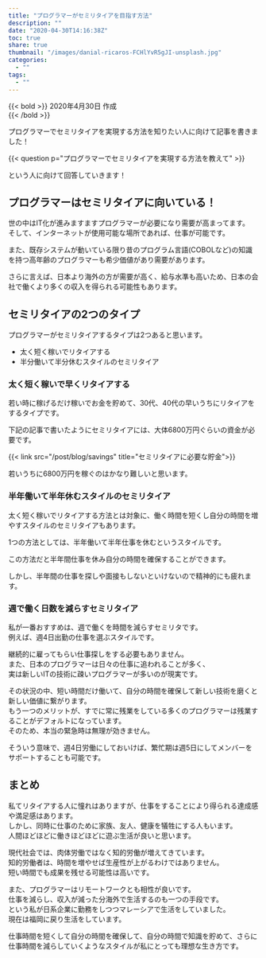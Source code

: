 ```yaml
---
title: "プログラマーがセミリタイアを目指す方法"
description: ""
date: "2020-04-30T14:16:38Z"
toc: true
share: true
thumbnail: "/images/danial-ricaros-FCHlYvR5gJI-unsplash.jpg"
categories:
  - ""
tags:
  - ""
---
```


{{< bold >}}
2020年4月30日 作成  
{{< /bold >}}

プログラマーでセミリタイアを実現する方法を知りたい人に向けて記事を書きました！

<!--more-->

{{< question p="プログラマーでセミリタイアを実現する方法を教えて" >}}

という人に向けて回答していきます！

## プログラマーはセミリタイアに向いている！

世の中はIT化が進みますますプログラマーが必要になり需要が高まってます。  
そして、インターネットが使用可能な場所であれば、仕事が可能です。 

また、既存システムが動いている限り昔のプログラム言語(COBOLなど)の知識を持つ高年齢のプログラマーも希少価値があり需要があります。  

さらに言えば、日本より海外の方が需要が高く、給与水準も高いため、日本の会社で働くより多くの収入を得られる可能性もあります。

## セミリタイアの2つのタイプ

プログラマーがセミリタイアするタイプは2つあると思います。  
- 太く短く稼いでリタイアする
- 半分働いて半分休むスタイルのセミリタイア 

### 太く短く稼いで早くリタイアする

若い時に稼げるだけ稼いでお金を貯めて、30代、40代の早いうちにリタイアをするタイプです。  

下記の記事で書いたようにセミリタイアには、大体6800万円ぐらいの資金が必要です。

{{< link src="/post/blog/savings" title="セミリタイアに必要な貯金">}}

若いうちに6800万円を稼ぐのはかなり難しいと思います。

### 半年働いて半年休むスタイルのセミリタイア 

太く短く稼いでリタイアする方法とは対象に、働く時間を短くし自分の時間を増やすスタイルのセミリタイアもあります。  

1つの方法としては、半年働いて半年仕事を休むというスタイルです。  
  
この方法だと半年間仕事を休み自分の時間を確保することができます。  
  
しかし、半年間の仕事を探しや面接もしないといけないので精神的にも疲れます。

### 週で働く日数を減らすセミリタイア

私が一番おすすめは、週で働くを時間を減らすセミリタです。  
例えば、週4日出勤の仕事を選ぶスタイルです。  
  
継続的に雇ってもらい仕事探しをする必要もありません。    
また、日本のプログラマーは日々の仕事に追われることが多く、  
実は新しいITの技術に疎いプログラマーが多いのが現実です。    

その状況の中、短い時間だけ働いて、自分の時間を確保して新しい技術を磨くと新しい価値に繋がります。     
もう一つのメリットが、すでに常に残業をしている多くのプログラマーは残業することがデフォルトになっています。      
そのため、本当の緊急時は無理が効きません。  

そういう意味で、週4日労働にしておいけば、繁忙期は週5日にしてメンバーをサポートすることも可能です。

## まとめ

私てリタイアする人に憧れはありますが、仕事をすることにより得られる達成感や満足感はあります。    
しかし、同時に仕事のために家族、友人、健康を犠牲にする人もいます。    
人間ほどほどに働きほどほどに遊ぶ生活が良いと思います。    
  
現代社会では、肉体労働ではなく知的労働が増えてきています。    
知的労働者は、時間を増やせば生産性が上がるわけではありません。    
短い時間でも成果を残せる可能性は高いです。   

また、プログラマーはリモートワークとも相性が良いです。  
仕事を減らし、収入が減った分海外で生活するのも一つの手段です。  
という私が日系企業に勤務をしつつマレーシアで生活をしていました。  
現在は福岡に戻り生活をしています。

仕事時間を短くして自分の時間を確保して、自分の時間で知識を貯めて、さらに仕事時間を減らしていくようなスタイルが私にとっても理想な生き方です。
















